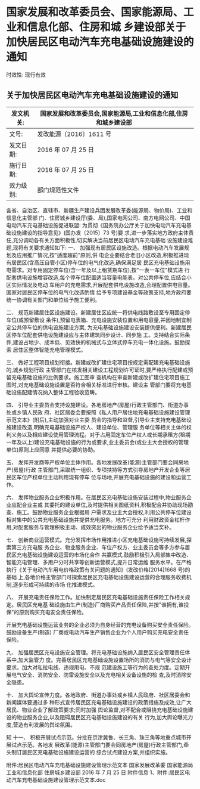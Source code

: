 # 国家发展和改革委员会、国家能源局、工业和信息化部、住房和城 乡建设部关于加快居民区电动汽车充电基础设施建设的通知

时效性: 现行有效

## 关于加快居民区电动汽车充电基础设施建设的通知

| 发文机关:   | 国家发展和改革委员会,国家能源局,工业和信息化部,住房和城乡建设部   |
|--------------|-------------------------------------------------------------------|
| 文号:       | 发改能源〔2016〕1611 号                                           |
| 发文日期:   | 2016 年 07 月 25 日                                               |
| 施行日期:   | 2016 年 07 月 25 日                                               |
| 效力级别:   | 部门规范性文件                                                    |

各省、自治区、直辖市、新疆生产建设兵团发展改革委(能源局、物价局)、工业和信息化主管部 门、住房城乡建设厅(委、局),国家电网公司、南方电网公司、中国电动汽车充电基础设施促进联盟:
为贯彻《国务院办公厅关于加快电动汽车充电基础设施建设的指导意见》(国办发〔2015〕73 号)要 求,进一步落实地方政府主体责任,充分调动各有关方面积极性,切实解决当前居民区电动汽车充电基础 设施建设难题,现将有关要求通知如下:
一、 加强现有居民区设施改造。根据电动汽车发展规划及应用推广情况,按"适度超前"原则,供 电企业要结合老旧小区改造,积极推进现有居民区(含高压自管小区)停车位的电气化改造,确保满足居 民区充电基础设施用电需求。对专用固定停车位(含一年及以上租赁期车位),按"一表一车位"模式进 行配套供电设施增容改造,每个停车位配置适当容量电能表。对公共停车位,应结合小区实际情况及电动 车用户的充电需求,开展配套供电设施改造,合理配置供电容量。国家对居民区停车位的电气化改造酌情 给予专项建设基金等政策支持,地方政府要统一协调有关部门和单位给予施工便利。

二、 规范新建居住区设施建设。新建居住区应统一将供电线路敷设至专用固定停车位(或预留敷设 条件),预留电表箱、充电设施安装位置和用电容量,并因地制宜制定公共停车位的供电设施建设方案, 为充电基础设施建设安装提供便利。新建居民区停车位配套供电设施建设应与主体建筑同步设计、同步施 工。支持结合实际条件,建设占地少、成本低、见效快的机械式与立体式停车充电一体化设施。鼓励探索 居住区整体智能充电管理模式。

三、 做好工程项目规划衔接。新建或改扩建住宅项目按规定需配建充电基础设施的,城乡规划行政 主管部门在核发相关建设工程规划许可证时,要严格执行配建或预留充电基础设施的比例要求。施工图审 查机构在审查新建或改扩建住宅项目施工图时,对充电基础设施设置是否符合相关标准进行审核。建设主 管部门要将充电基础设施配建情况纳入整体工程验收范畴。

四、 引导业主委员会支持设施建设。各地房地产(房屋)行政主管部门、街道办事处或乡镇人民政 府、社区居委会要按照《私人用户居住地充电基础设施建设管理示范文本》(附后),主动加强对业主委 员会的指导和监督,引导业主支持充电基础设施建设改造,明确充电基础设施产权人、建设单位、管理服 务单位等相关主体的权利义务以及相应建设使用管理流程。对于占用固定车位产权人或长期承租方(租期 一年及以上)建设充电基础设施的行为或要求,业主委员会(或业主大会授权的管理单位)原则上应同意 并提供必要的协助。

五、 发挥开发商等产权单位主体作用。各地发展改革(能源)主管部门要会同房地产(房屋)行政 主管部门,采取统一组织、专项扶持等方式引导房地产开发企业等居民区车位产权单位主动利用现有停车 位与场地,开展充电基础设施的建设和运营工作。

六、 发挥物业服务企业积极作用。在居民区充电基础设施安装过程中,物业服务企业应配合业主或 其委托的建设单位,及时提供相关图纸资料,积极配合并协助现场勘查、施工。鼓励物业服务企业根据用 户需求及业主大会授权,利用公共停车位建设相对集中的公共充电基础设施并提供充电服务。地方可充分 利用财政资金杠杆作用,对配套服务与管理积极主动、成效突出的物业服务企业给予适当奖补。

七、 创新商业运营模式。充分发挥市场作用推进小区充电基础设施可持续发展,探索第三方充电服 务企业、物业服务企业、车位产权方、业主委员会等多方参与居民区充电基础设施建设运营的市场化合作 共赢模式,鼓励积极引入局部集中改造、智能充电管理、多用户分时共享等创新运营模式,提升日常运维 服务水平。在严格执行《关于电动汽车用电价格政策有关问题的通知》(发改价格[2014]1668 号)的基础 上,各地价格主管部门可探索居民区充电基础设施建设运营的合理服务收费机制,逐步形成可持续的市场 化推进模式。

八、 开展充电责任保险工作。加快制定居民区充电基础设施责任保险工作相关规定。居民区充电基 础设施由生产(制造)厂商购买产品责任保险,并按"谁拥有,谁投保"的原则购买充电安全责任保险。

开展充电基础设施运营业务的企业必须为自身经营的充电设备购买安全责任保险。鼓励设备生产(制造) 厂商或电动汽车生产销售企业为个人用户购买充电安全责任保险。

九、 加强居民区充电设施安全管理。将充电基础设施纳入居民区安全管理责任体系中,加大监管力 度。完善居民区充电基础设施设置场所的消防与电气等安全设计要求。加大对私拉电线、违规用电、不规 范建设施工等行为的查处力度。定期开展电气安全、消防安全、防雷设施安全以及充电相关设备设施的检 查,及时消除安全隐患。

十、 加大舆论宣传力度。各地政府、街道办事处或乡镇人民政府、社区居委会和新闻媒体要通过多 种形式宣传居民区充电基础设施建设的政策措施及成效,让广大居民、物业企业了解政策要求;同时加强 舆论监督,对不配合或阻挠充电基础设施建设的物业服务企业,以及阻碍居民区充电基础设施建设的有关 行为,加大舆论曝光力度,营造有利发展的舆论氛围。

知 十一、 积极开展试点示范。分批在京津冀鲁、长三角、珠三角等地重点城市开展试点示范。各地发 展改革(能源)主管部门要会同房地产(房屋)行政主管部门,牵头制订居民区充电基础设施建设运营的 综合试点建设方案,并组织实施。

附件:居民区电动汽车充电基础设施建设管理示范文本 国家发展改革委 国家能源局 工业和信息化部 住房城乡建设部 2016 年 7 月 25 日 附件信息 1、附件:居民区电动汽车充电基础设施建设管理示范文本.doc